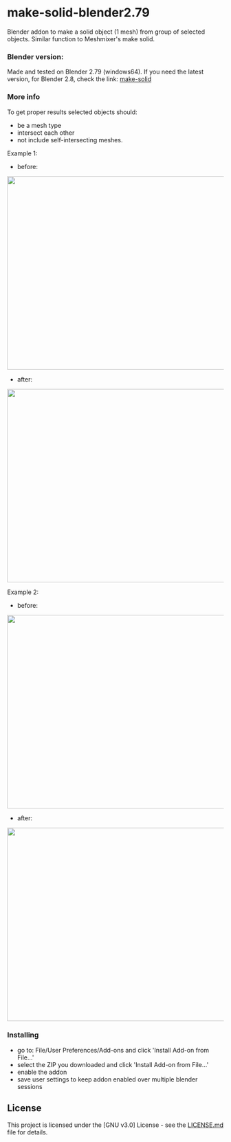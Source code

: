 # make-solid-blender2.79
Blender addon to make a solid object (1 mesh) from group of selected objects. Similar function to Meshmixer's make solid.

### Blender version:
Made and tested on Blender 2.79 (windows64). If you need the latest version, for Blender 2.8, check the link: [make-solid](https://github.com/agapas/make-solid)


### More info

To get proper results selected objects should:

* be a mesh type
* intersect each other
* not include self-intersecting meshes.

Example 1:
* before:
<img src="https://raw.githubusercontent.com/agapas/make-solid/master/images/1_before.png" width="850" height="450"/>

* after:
<img src="https://raw.githubusercontent.com/agapas/make-solid/master/images/1_after.png" width="850" height="450"/>

Example 2:
* before:
<img src="https://raw.githubusercontent.com/agapas/make-solid/master/images/2_before.png" width="850" height="450"/>

* after:
<img src="https://raw.githubusercontent.com/agapas/make-solid/master/images/2_after.png" width="850" height="450"/>


### Installing

* go to: File/User Preferences/Add-ons and click 'Install Add-on from File...'
* select the ZIP you downloaded and click 'Install Add-on from File...'
* enable the addon
* save user settings to keep addon enabled over multiple blender sessions

## License

This project is licensed under the [GNU v3.0] License - see the [LICENSE.md](LICENSE) file for details.
